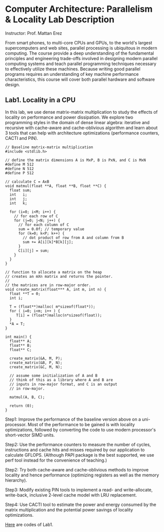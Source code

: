 Computer Architecture: Parallelism & Locality Lab Description
=============================================================
Instructor: Prof. Mattan Erez

From smart phones, to multi-core CPUs and GPUs, to the world's largest supercomputers and web sites, parallel processing is ubiquitous in modern computing. The course provide a deep understanding of the fundamental principles and engineering trade-offs involved in designing modern parallel computing systems and teach parallel programming techniques necessary to effectively utilize these machines. Because writing good parallel programs requires an understanding of key machine performance characteristics, this course will cover both parallel hardware and software design.

Lab1. Locality in a CPU
-----------------------
In this lab, we use dense matrix-matrix multiplication to study the effects of locality on performance and power dissipation. We explore two programming styles in the domain of dense linear algebra: iterative and recursive with cache-aware and cache-oblivious algorithm and learn about 3 tools that can help with architecture optimizations (performance counters, CACTI and PIN).
    
    // Baseline matrix-matrix multiplication
    #include <stdlib.h>
    
    // define the matrix dimensions A is MxP, B is PxN, and C is MxN
    #define M 512
    #define N 512
    #define P 512
    
    // calculate C = AxB
    void matmul(float **A, float **B, float **C) {
      float sum;
      int   i;
      int   j;
      int   k;
    
      for (i=0; i<M; i++) {
        // for each row of C
        for (j=0; j<N; j++) {
          // for each column of C
          sum = 0.0f; // temporary value
          for (k=0; k<P; k++) {
            // dot product of row from A and column from B
            sum += A[i][k]*B[k][j];
          }
          C[i][j] = sum;
        }
      }
    }
    
    // function to allocate a matrix on the heap
    // creates an mXn matrix and returns the pointer.
    //
    // the matrices are in row-major order.
    void create_matrix(float*** A, int m, int n) {
      float **T = 0;
      int i;
    
      T = (float**)malloc( m*sizeof(float*));
      for ( i=0; i<m; i++ ) {
         T[i] = (float*)malloc(n*sizeof(float));
      }
      *A = T;
    }
    
    int main() {
      float** A;
      float** B;
      float** C;
    
      create_matrix(&A, M, P);
      create_matrix(&B, P, N);
      create_matrix(&C, M, N);
    
      // assume some initialization of A and B
      // think of this as a library where A and B are
      // inputs in row-major format, and C is an output
      // in row-major.
    
      matmul(A, B, C);
    
      return (0);
    }

Step1: Improve the performance of the baseline version above on a uni-processor. Most of the performance to be gained is with locality optimizations, followed by converting the code to use modern processor's short-vector SIMD units. 

Step2: Use the performance counters to measure the number of cycles, instructions and cache hits and misses required by our application to calculate GFLOPS. (Although PAPI package is the best supported, we use perf tool instead for the convenience of teaching.) 

Step2: Try both cache-aware and cache-oblivious methods to improve locality and hence performance (optimizing registers as well as the memory hierarchy).

Step3: Modify existing PIN tools to implement a read- and write-allocate, write-back, inclusive 2-level cache model with LRU replacement.

Step4: Use CACTI tool to estimate the power and energy consumed by the matrix multiplication and the potential power savings of locality optimizations.

[Here](./lab1) are codes of Lab1.


